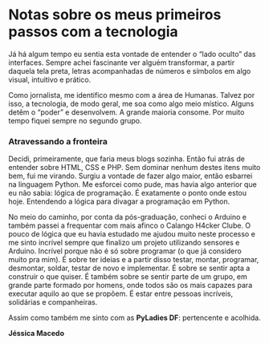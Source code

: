 # Notas sobre os meus primeiros passos com a tecnologia

Já há algum tempo eu sentia esta vontade de entender o “lado oculto” das interfaces. Sempre achei fascinante ver alguém transformar, a partir daquela tela preta, letras acompanhadas de números e símbolos em algo visual, intuitivo e prático.

Como jornalista, me identifico mesmo com a área de Humanas. Talvez por isso, a tecnologia, de modo geral, me soa como algo meio místico. Alguns detêm o “poder” e desenvolvem. A grande maioria consome. Por muito tempo fiquei sempre no segundo grupo.

### Atravessando a fronteira

Decidi, primeiramente, que faria meus blogs sozinha. Então fui atrás de entender  sobre HTML, CSS e PHP. Sem dominar nenhum destes itens muito bem, fui me virando. Surgiu a vontade de fazer algo maior, então esbarrei na linguagem Python. Me esforcei como pude, mas havia algo anterior que eu não sabia: lógica de programação. É exatamente o ponto onde estou hoje. Entendendo a lógica para divagar a programação em Python.

No meio do caminho, por conta da pós-graduação, conheci o Arduino e também passei a frequentar com mais afinco o Calango H4cker Clube. O pouco de lógica que eu havia estudado me ajudou muito neste processo e me sinto incrível sempre que finalizo um projeto utilizando sensores e Arduino. Incrível porque não é só sobre programar (o que já considero muito pra mim). É sobre ter ideias e a partir disso testar, montar, programar, desmontar, soldar, testar de novo e implementar. É sobre se sentir apta a construir o que quiser. É também sobre se sentir parte de um grupo, em grande parte formado por homens, onde todos são os mais capazes para executar aquilo ao que se propõem. É estar entre pessoas incríveis, solidárias e companheiras.

Assim como também me sinto com as **PyLadies DF**: pertencente e acolhida.

**Jéssica Macedo**
